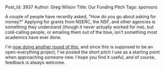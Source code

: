 Post_Id: 3937
Author: Greg Wilson
Title: Our Funding Pitch
Tags: sponsors

<p>A couple of people have recently asked, "How do you go about asking for money?" Applying for grants from NSERC, the NSF, and other agencies is something they understand (though it never actually worked for me), but cold-calling people, or emailing them out of the blue, isn't something most academics have ever done.</p>
<p>I'm <a href="{{root_path}}/blog/2011/01/funding-a-plea-for-contacts.html">now doing another round of this</a>, and since this is supposed to be an open-everything project, I've posted the short pitch I use as a starting point when approaching someone new. I hope you find it useful, and of course, feedback is always welcome.</p>
